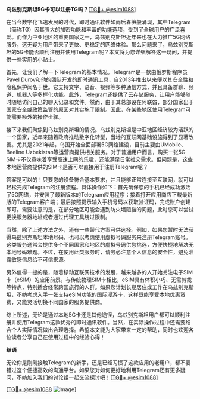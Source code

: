 **乌兹别克斯坦5G卡可以注册TG吗？**[[TG💪+ @esim1088](https://t.me/s/esim1088)]

在当今数字化飞速发展的时代，即时通讯软件如雨后春笋般涌现，其中Telegram（简称TG）因其强大的加密功能和丰富的功能选项，受到了全球用户的广泛喜爱。而作为中亚地区的重要国家之一，乌兹别克斯坦近年来也在大力推广5G网络服务，这无疑为用户带来了更快、更稳定的网络体验。那么问题来了，乌兹别克斯坦的5G卡能否顺利注册并使用Telegram呢？本文将为您详细解答这一疑问，并提供一些实用的小贴士。

首先，让我们了解一下Telegram的基本情况。Telegram是一款由俄罗斯程序员Pavel Durov和他的团队开发的即时通讯工具，自2013年推出以来便以其安全性和隐私保护闻名于世。它支持文字、语音、视频等多种通信方式，并且具备群聊、频道、机器人等多样化功能。此外，Telegram还提供了云存储服务，让用户能够随时随地访问自己的聊天记录和文件。然而，由于其总部设在阿联酋，部分国家出于国家安全或政策监管的原因对其实施了限制。因此，在某些地区使用Telegram可能需要额外的操作步骤。

接下来我们聚焦到乌兹别克斯坦的情况。乌兹别克斯坦是中亚地区经济较为活跃的一个国家，近年来随着政府推动数字化转型，当地的互联网基础设施得到了显著改善。尤其是2021年起，乌国开始全面部署5G网络建设，目前主要由UMobile、Beeline Uzbekistan等运营商提供相关服务。对于普通用户而言，购买一张5G SIM卡不仅意味着享受高速上网的乐趣，还能满足日常社交需求。但问题是，这些本地运营商提供的SIM卡是否可以直接用于注册Telegram呢？

答案是可以的！只要您的设备符合基本要求，并且能够正常连接至互联网，就可以轻松完成Telegram的注册流程。具体操作如下：首先确保您的手机已经成功激活了5G网络，并安装了最新版本的Telegram应用程序；接着打开应用商店下载最新版的Telegram客户端；最后按照提示输入手机号码以获取验证码，完成账户创建即可。需要注意的是，在部分地区可能会遇到防火墙阻挡的问题，此时您可以尝试更换服务器地址或者通过代理工具绕过限制。

当然，除了上述方法之外，还有一些替代方案可供选择。例如，如果您暂时无法获得乌兹别克斯坦本地号码，也可以考虑使用虚拟号码服务来注册Telegram账号。这类服务通常会提供多个不同国家和地区的虚拟号码供您挑选，方便快捷地解决无本地号码难题。不过，在使用此类服务时，请务必注意个人信息的安全性，避免泄露敏感信息给不可信来源。

另外值得一提的是，随着移动互联网技术的发展，越来越多的人开始关注电子SIM卡（eSIM）的应用前景。与传统物理SIM卡相比，eSIM具有体积小巧、无需剪裁等特点，特别适合经常跨国旅行的人群。如果您计划长期居住或工作在乌兹别克斯坦，不妨考虑入手一张支持eSIM功能的国际漫游卡，这样既能享受本地优惠资费，又能灵活切换不同国家的服务提供商。

综上所述，无论是通过本地5G卡还是其他途径，乌兹别克斯坦用户都可以顺利注册并使用Telegram这款优秀的即时通讯软件。当然，在实际操作过程中还需要结合个人实际情况做出合理选择。希望本文能为大家带来一定的帮助，同时也欢迎各位读者分享自己在使用过程中的经验心得！

**结语**

无论你是刚刚接触Telegram的新手，还是已经习惯了这款应用的老用户，都不要错过这个便捷高效的沟通平台。如果您对如何更好地利用Telegram还有更多疑问，不妨加入我们的讨论组一起交流探讨吧！[[TG💪+ @esim1088](https://t.me/s/esim1088)]

[[TG💪+ @esim1088](https://t.me/s/esim1088) ![Image](https://i.postimg.cc/4NQfJmqS/Snipaste-2025-05-13-00-14-12.png)]
